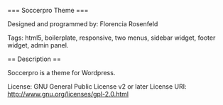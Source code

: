 === Soccerpro Theme ===

Designed and programmed by: Florencia Rosenfeld

Tags: html5, boilerplate, responsive, two menus, sidebar widget, footer widget, admin panel.


== Description ==
	
Soccerpro is a theme for Wordpress. 

License: GNU General Public License v2 or later
License URI: http://www.gnu.org/licenses/gpl-2.0.html
